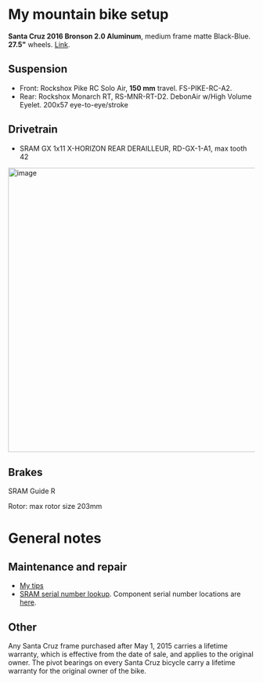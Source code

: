 # My mountain bike setup

**Santa Cruz 2016 Bronson 2.0 Aluminum**, medium frame matte Black-Blue. **27.5"** wheels. [Link](https://www.santacruzbicycles.com/en-US/bike/bronson/2). 

## Suspension

- Front: Rockshox Pike RC Solo Air, **150 mm** travel. FS-PIKE-RC-A2. 
- Rear: Rockshox Monarch RT, RS-MNR-RT-D2. DebonAir w/High Volume Eyelet. 200x57 eye-to-eye/stroke

## Drivetrain

- SRAM GX 1x11 X-HORIZON REAR DERAILLEUR, RD-GX-1-A1, max tooth 42

<img width="580" alt="image" src="https://user-images.githubusercontent.com/55260620/169641254-582b15c8-f224-442b-9d9f-50b322bc44c4.png">


## Brakes

SRAM Guide R

Rotor: max rotor size 203mm

# General notes

## Maintenance and repair

- [My tips](https://github.com/aisichenko/mtbrc/blob/main/tips.md)
- [SRAM serial number lookup](https://www.sram.com/en/service/browse-by-product). Component serial number locations are [here](https://www.sram.com/globalassets/document-hierarchy/service-manuals/component-serial-number-locator.pdf).

## Other

Any Santa Cruz frame purchased after May 1, 2015 carries a lifetime warranty, which is effective from the date of sale, and applies to the original owner. The pivot bearings on every Santa Cruz bicycle carry a lifetime warranty for the original owner of the bike.
